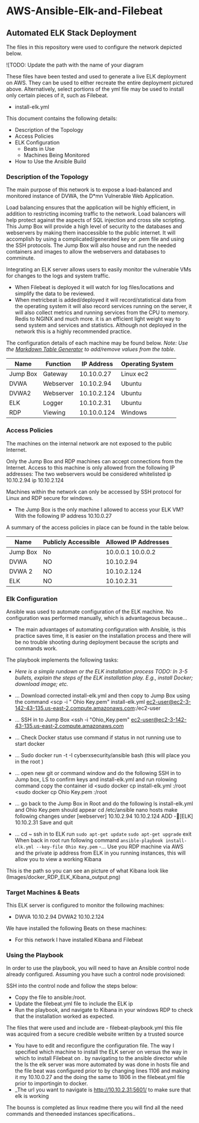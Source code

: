 # AWS-Ansible-Elk-and-Filebeat
## Automated ELK Stack Deployment

The files in this repository were used to configure the network depicted below.

![TODO: Update the path with the name of your diagram 


These files have been tested and used to generate a live ELK deployment on AWS. They can be used to either recreate the entire deployment pictured above. Alternatively, select portions of the yml file may be used to install only certain pieces of it, such as Filebeat.

  - install-elk.yml

This document contains the following details:
- Description of the Topology
- Access Policies
- ELK Configuration
  - Beats in Use
  - Machines Being Monitored
- How to Use the Ansible Build


### Description of the Topology

The main purpose of this network is to expose a load-balanced and monitored instance of DVWA, the D*mn Vulnerable Web Application.

Load balancing ensures that the application will be highly efficient, in addition to restricting incoming traffic to the network.
Load balancers will help protect against the aspects of SQL injection and cross site scripting. This Jump Box will provide a high level of security to the databases and webservers by making them inaccessible to the public internet. It will accomplish by using a complicated/generated key or .pem file and using the SSH protocols. The Jump Box will also house and run the needed containers and images to allow the webservers and databases to comminute.

Integrating an ELK server allows users to easily monitor the vulnerable VMs for changes to the logs and system traffic.
- When Filebeat is deployed it will watch for log files/locations and simplify the data to be reviewed.
- When metricbeat is added/deployed it will record/statistical data from the operating system it will also record services running on the server, it will
also collect metrics and running services from the CPU to memory. Redis to NGINX and much more. it is an efficient light weight way to send system and services and statistics. Although not deployed in the network this is a highly recommended practice.   

The configuration details of each machine may be found below.
_Note: Use the [Markdown Table Generator](http://www.tablesgenerator.com/markdown_tables) to add/remove values from the table_.

| Name     | Function | IP Address | Operating System |
|----------|----------|------------|------------------|
| Jump Box | Gateway  | 10.10.0.27    | Linux ec2        |
| DVWA     |Webserver | 10.10.2.94 | Ubuntu           |
| DVWA2    |Webserver |10.10.2.124 | Ubuntu           |
| ELK      |Logger    |10.10.2.31  | Ubuntu           |
| RDP      |Viewing   |10.10.0.124 | Windows          |

### Access Policies

The machines on the internal network are not exposed to the public Internet. 

Only the Jump Box and RDP machines can accept connections from the Internet. Access to this machine is only allowed from the following IP addresses: The two webservers would be considered whitelisted
ip 10.10.2.94
ip 10.10.2.124

Machines within the network can only be accessed by SSH protocol for Linux and RDP secure for windows.
- The Jump Box is the only machine I allowed to access your ELK VM? With the following IP address 10.10.0.27

A summary of the access policies in place can be found in the table below.

| Name     | Publicly Accessible | Allowed IP Addresses |
|----------|---------------------|----------------------|
| Jump Box | No                  | 10.0.0.1 10.0.0.2    |
| DVWA     | NO                  | 10.10.2.94           |
| DVWA 2   | NO                  | 10.10.2.124          |
| ELK      | NO                  | 10.10.2.31           |


### Elk Configuration

Ansible was used to automate configuration of the ELK machine. No configuration was performed manually, which is advantageous because...
- The main advantages of automating configuration with Ansible, is this practice saves time, it is easier on the installation process and there will be no trouble shooting during deployment because the scripts and commands work.

The playbook implements the following tasks:
- _Here is a simple rundown or the ELK installation process TODO: In 3-5 bullets, explain the steps of the ELK installation play. E.g., install Docker; download image; etc._
- ... Download corrected install-elk.yml and then copy to Jump Box using the command 
<scp -i " Ohio Key.pem" install-elk.yml ec2-user@ec2-3-142-43-135.us-east-2.compute.amazonaws.com:/ec2-user

- ... SSH in to Jump Box 
<ssh -i "Ohio_Key.pem" ec2-user@ec2-3-142-43-135.us-east-2.compute.amazonaws.com

- ... Check Docker status use command 
<sudo service docker status> if status in not running use 
<sudo service docker start> to start docker
- ... Sudo docker run -t -I cyberxsecurity/ansible bash (this will place you in the root )
- ... open new git or command window and do the following 
SSH in to Jump box, LS to confirm keys and install-elk.yml and run rolowing command 
<sudo docker ps > copy the container id 
<sudo docker cp install-elk.yml <container id>:/root
<sudo docker cp Ohio Key.pem <container id>:/root

- ... go back to the Jump Box in Root and do the following 
ls
install-elk.yml and Ohio Key.pem should appear
cd /etc/ansible
nano hosts
make following changes 
under [webserver]
       10.10.2.94
	  10.10.2.124
	ADD -[ELK]
	   10.10.2.31 Save and quit 
- ... cd ~
ssh in to ELK run 
```sudo apt-get update``` 
```sudo apt-get upgrade``` 
exit 
When back in root run following command 
```ansible-playbook install-elk.yml --key-file Ohio Key.pem```
-... Use you RDP machine via AWS and the private ip address from ELK 
in you running instances, this will allow you to view a working Kibana 





This is the path so you can see an picture of what Kibana look like (Images/docker_RDP_ELK_Kibana_output.png)

### Target Machines & Beats
This ELK server is configured to monitor the following machines:
- DWVA 10.10.2.94
  DVWA2 10.10.2.124

We have installed the following Beats on these machines:
- For this network I have installed Kibana and Filebeat 

### Using the Playbook
In order to use the playbook, you will need to have an Ansible control node already configured. Assuming you have such a control node provisioned: 

SSH into the control node and follow the steps below:
- Copy the file to ansible:/root.
- Update the filebeat.yml file to include the ELK ip 
- Run the playbook, and navigate to Kibana in your windows RDP to check that the installation worked as expected.

The files that were used and include are - filebeat-playbook.yml this file was acquired from a secure credible website written by a trusted source 
- You have to edit and reconfigure the configuration file. 
The way I specified which machine to install the ELK server 
on versus the way in which to install Filebeat on . by navigating to the ansible director while the Is the elk server was more automated by  was done in hosts file and the file beat was configured prior to by changing lines 1106 and making it my 10.10.0.27 and the doing the same to 1806 in the filebeat.yml file prior to importingin to docker.
- _The url you want to navigate is http://10.10.2.31:5601/ to make sure that elk is working 

The bounss is completed as linux readme there you will find all the need commands and theneeded instances specifications..
